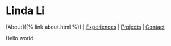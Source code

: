 # Linda Li

[About]({% link about.html %}) \| [Experiences]({{site.baseurl}}experiences.html) \| [Projects]({{site.baseurl}}projects.html) \| [Contact]({{site.baseurl}}contact.html)

Hello world.

